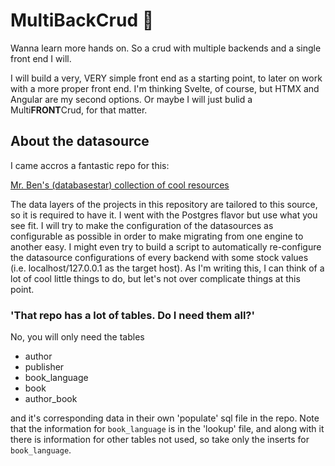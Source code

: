 # MultiBackCrud 🔀
Wanna learn more hands on. So a crud with multiple backends and a single front end I will.

I will build a very, VERY simple front end as a starting point, to later on work with a more proper front end. I'm thinking Svelte, of course, but HTMX and Angular are my second options. Or maybe I will just bulid a Multi**FRONT**Crud, for that matter.

## About the datasource
I came accros a fantastic repo for this: 

[Mr. Ben's (databasestar) collection of cool resources](https://github.com/bbrumm/databasestar/tree/main/sample_databases/sample_db_gravity)

The data layers of the projects in this repository are tailored to this source, so it is required to have it. I went with the Postgres flavor but use what you see fit. I will try to make the configuration of the datasources as configurable as possible in order to make migrating from one engine to another easy. I might even try to build a script to automatically re-configure the datasource configurations of every backend with some stock values (i.e. localhost/127.0.0.1 as the target host). As I'm writing this, I can think of a lot of cool little things to do, but let's not over complicate things at this point.

### 'That repo has a lot of tables. Do I need them all?'

No, you will only need the tables

* author
* publisher
* book_language
* book
* author_book

and it's corresponding data in their own 'populate' sql file in the repo. Note that the information for `book_language` is in the 'lookup' file, and along with it there is information for other tables not used, so take only the inserts for `book_language`. 


